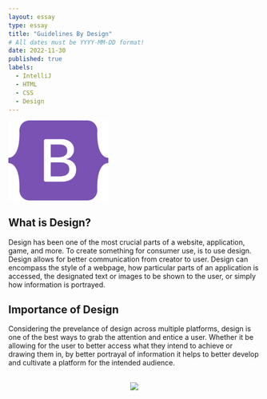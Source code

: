 ```yaml
---
layout: essay
type: essay
title: "Guidelines By Design"
# All dates must be YYYY-MM-DD format!
date: 2022-11-30
published: true
labels:
  - IntelliJ
  - HTML
  - CSS
  - Design
---
```


<img width="200px" class="rounded float-start pe-4" src="../img/frameworkwheel/bootstrap5.png">


## What is Design?

Design has been one of the most crucial parts of a website, application, game, and more. To create something for consumer use, is to use design. Design allows for better communication from creator to user. Design can encompass the style of a webpage, how particular parts of an application is accessed, the designated text or images to be shown to the user, or simply how information is portrayed.

## Importance of Design

Considering the prevelance of design across multiple platforms, design is one of the best ways to grab the attention and entice a user. Whether it be allowing for the user to better access what they intend to achieve or drawing them in, by better portrayal of information it helps to better develop and cultivate a platform for the intended audience.

<br>
<center>
<img class="rounded pe-4" src="../img/designpattern/Broadcast.jpg" style="text-align: center;">
</center>
<br>

